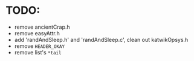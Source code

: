# TODO:
- remove ancientCrap.h
- remove easyAttr.h
- add 'randAndSleep.h' and 'randAndSleep.c', clean out katwikOpsys.h
- remove `HEADER_OKAY`
- remove list's `*tail`